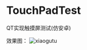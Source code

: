 # TouchPadTest
QT实现触摸屏测试(仿安卓)

效果图：
![xiaogutu](https://user-images.githubusercontent.com/34928294/205235200-f348ab30-def3-45f0-9915-c7e1d0cc9a18.png)
